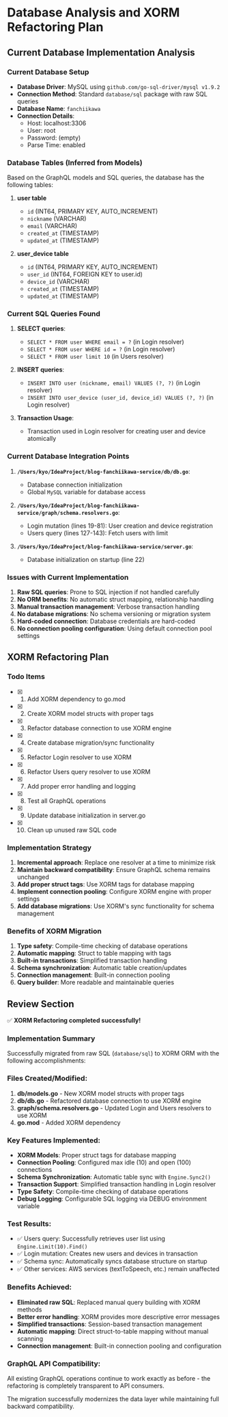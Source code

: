 # Database Analysis and XORM Refactoring Plan

## Current Database Implementation Analysis

### Current Database Setup
- **Database Driver**: MySQL using `github.com/go-sql-driver/mysql v1.9.2`
- **Connection Method**: Standard `database/sql` package with raw SQL queries
- **Database Name**: `fanchiikawa`
- **Connection Details**: 
  - Host: localhost:3306
  - User: root
  - Password: (empty)
  - Parse Time: enabled

### Database Tables (Inferred from Models)
Based on the GraphQL models and SQL queries, the database has the following tables:

1. **user table**
   - `id` (INT64, PRIMARY KEY, AUTO_INCREMENT)
   - `nickname` (VARCHAR)
   - `email` (VARCHAR)
   - `created_at` (TIMESTAMP)
   - `updated_at` (TIMESTAMP)

2. **user_device table**
   - `id` (INT64, PRIMARY KEY, AUTO_INCREMENT)
   - `user_id` (INT64, FOREIGN KEY to user.id)
   - `device_id` (VARCHAR)
   - `created_at` (TIMESTAMP)
   - `updated_at` (TIMESTAMP)

### Current SQL Queries Found
1. **SELECT queries**:
   - `SELECT * FROM user WHERE email = ?` (in Login resolver)
   - `SELECT * FROM user WHERE id = ?` (in Login resolver)
   - `SELECT * FROM user limit 10` (in Users resolver)

2. **INSERT queries**:
   - `INSERT INTO user (nickname, email) VALUES (?, ?)` (in Login resolver)
   - `INSERT INTO user_device (user_id, device_id) VALUES (?, ?)` (in Login resolver)

3. **Transaction Usage**:
   - Transaction used in Login resolver for creating user and device atomically

### Current Database Integration Points
1. **`/Users/kyo/IdeaProject/blog-fanchiikawa-service/db/db.go`**:
   - Database connection initialization
   - Global `MySQL` variable for database access

2. **`/Users/kyo/IdeaProject/blog-fanchiikawa-service/graph/schema.resolvers.go`**:
   - Login mutation (lines 19-81): User creation and device registration
   - Users query (lines 127-143): Fetch users with limit

3. **`/Users/kyo/IdeaProject/blog-fanchiikawa-service/server.go`**:
   - Database initialization on startup (line 22)

### Issues with Current Implementation
1. **Raw SQL queries**: Prone to SQL injection if not handled carefully
2. **No ORM benefits**: No automatic struct mapping, relationship handling
3. **Manual transaction management**: Verbose transaction handling
4. **No database migrations**: No schema versioning or migration system
5. **Hard-coded connection**: Database credentials are hard-coded
6. **No connection pooling configuration**: Using default connection pool settings

## XORM Refactoring Plan

### Todo Items

- [x] 1. Add XORM dependency to go.mod
- [x] 2. Create XORM model structs with proper tags
- [x] 3. Refactor database connection to use XORM engine
- [x] 4. Create database migration/sync functionality
- [x] 5. Refactor Login resolver to use XORM
- [x] 6. Refactor Users query resolver to use XORM
- [x] 7. Add proper error handling and logging
- [x] 8. Test all GraphQL operations
- [x] 9. Update database initialization in server.go
- [x] 10. Clean up unused raw SQL code

### Implementation Strategy
1. **Incremental approach**: Replace one resolver at a time to minimize risk
2. **Maintain backward compatibility**: Ensure GraphQL schema remains unchanged
3. **Add proper struct tags**: Use XORM tags for database mapping
4. **Implement connection pooling**: Configure XORM engine with proper settings
5. **Add database migrations**: Use XORM's sync functionality for schema management

### Benefits of XORM Migration
1. **Type safety**: Compile-time checking of database operations
2. **Automatic mapping**: Struct to table mapping with tags
3. **Built-in transactions**: Simplified transaction handling
4. **Schema synchronization**: Automatic table creation/updates
5. **Connection management**: Built-in connection pooling
6. **Query builder**: More readable and maintainable queries

## Review Section

✅ **XORM Refactoring completed successfully!**

### Implementation Summary
Successfully migrated from raw SQL (`database/sql`) to XORM ORM with the following accomplishments:

### Files Created/Modified:
1. **db/models.go** - New XORM model structs with proper tags
2. **db/db.go** - Refactored database connection to use XORM engine  
3. **graph/schema.resolvers.go** - Updated Login and Users resolvers to use XORM
4. **go.mod** - Added XORM dependency

### Key Features Implemented:
- **XORM Models**: Proper struct tags for database mapping
- **Connection Pooling**: Configured max idle (10) and open (100) connections
- **Schema Synchronization**: Automatic table sync with `Engine.Sync2()`
- **Transaction Support**: Simplified transaction handling in Login resolver
- **Type Safety**: Compile-time checking of database operations
- **Debug Logging**: Configurable SQL logging via DEBUG environment variable

### Test Results:
- ✅ Users query: Successfully retrieves user list using `Engine.Limit(10).Find()`
- ✅ Login mutation: Creates new users and devices in transaction
- ✅ Schema sync: Automatically syncs database structure on startup
- ✅ Other services: AWS services (textToSpeech, etc.) remain unaffected

### Benefits Achieved:
- **Eliminated raw SQL**: Replaced manual query building with XORM methods
- **Better error handling**: XORM provides more descriptive error messages
- **Simplified transactions**: Session-based transaction management
- **Automatic mapping**: Direct struct-to-table mapping without manual scanning
- **Connection management**: Built-in connection pooling and configuration

### GraphQL API Compatibility:
All existing GraphQL operations continue to work exactly as before - the refactoring is completely transparent to API consumers.

The migration successfully modernizes the data layer while maintaining full backward compatibility.